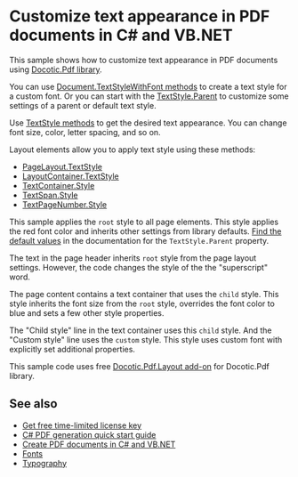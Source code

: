 # Customize text appearance in PDF documents in C# and VB.NET
This sample shows how to customize text appearance in PDF documents using [Docotic.Pdf library](https://bitmiracle.com/pdf-library/).

You can use [Document.TextStyleWithFont methods](https://api.docotic.com/layout/document-textstylewithfont) to create a text style for a custom font.
Or you can start with the [TextStyle.Parent](https://api.docotic.com/layout/textstyle-parent) to customize some settings of a parent or default text style.

Use [TextStyle methods](https://api.docotic.com/layout/textstyle#methods) to get the desired text appearance. You can change font size, color, letter spacing, and so on.

Layout elements allow you to apply text style using these methods:
* [PageLayout.TextStyle](https://api.docotic.com/layout/pagelayout-textstyle)
* [LayoutContainer.TextStyle](https://api.docotic.com/layout/layoutcontainer-textstyle)
* [TextContainer.Style](https://api.docotic.com/layout/textcontainer-style)
* [TextSpan.Style](https://api.docotic.com/layout/textspan-style)
* [TextPageNumber.Style](https://api.docotic.com/layout/textpagenumber-style)

This sample applies the `root` style to all page elements. This style applies the red font color and inherits
other settings from library defaults. [Find the default values](https://api.docotic.com/layout/textstyle-parent) in the documentation for the `TextStyle.Parent` property.

The text in the page header inherits `root` style from the page layout settings. However, the code changes the style of the the "superscript" word.

The page content contains a text container that uses the `child` style. This style inherits the font size
from the `root` style, overrides the font color to blue and sets a few other style properties.

The "Child style" line in the text container uses this `child` style. And the "Custom style" line uses
the `custom` style. This style uses custom font with explicitly set additional properties.

This sample code uses free [Docotic.Pdf.Layout add-on](https://www.nuget.org/packages/BitMiracle.Docotic.Pdf.Layout/) for Docotic.Pdf library.

## See also
* [Get free time-limited license key](https://bitmiracle.com/pdf-library/download)
* [C# PDF generation quick start guide](https://bitmiracle.com/pdf-library/layout/getting-started)
* [Create PDF documents in C# and VB.NET](https://bitmiracle.com/pdf-library/create-pdf)
* [Fonts](/Samples/Layout/Fonts)
* [Typography](/Samples/Layout/Typography)